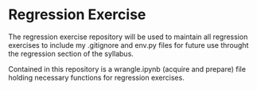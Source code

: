 # Regression Exercise

The regression exercise repository will be used to maintain all regression exercises to include my .gitignore and env.py files for future use throught the regression section of the syllabus.

Contained in this repository is a wrangle.ipynb (acquire and prepare) file holding necessary functions for regression exercises.
